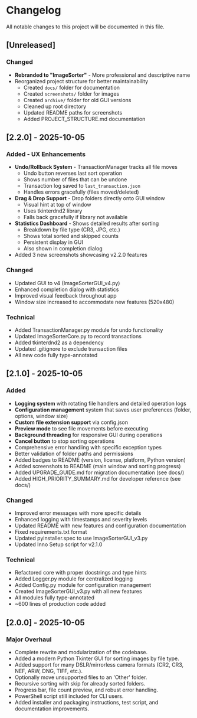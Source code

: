 # Changelog

All notable changes to this project will be documented in this file.

## [Unreleased]
### Changed
- **Rebranded to "ImageSorter"** - More professional and descriptive name
- Reorganized project structure for better maintainability
  - Created `docs/` folder for documentation
  - Created `screenshots/` folder for images
  - Created `archive/` folder for old GUI versions
  - Cleaned up root directory
  - Updated README paths for screenshots
  - Added PROJECT_STRUCTURE.md documentation

## [2.2.0] - 2025-10-05
### Added - UX Enhancements
- **Undo/Rollback System** - TransactionManager tracks all file moves
  - Undo button reverses last sort operation
  - Shows number of files that can be undone
  - Transaction log saved to `last_transaction.json`
  - Handles errors gracefully (files moved/deleted)
- **Drag & Drop Support** - Drop folders directly onto GUI window
  - Visual hint at top of window
  - Uses tkinterdnd2 library
  - Falls back gracefully if library not available
- **Statistics Dashboard** - Shows detailed results after sorting
  - Breakdown by file type (CR3, JPG, etc.)
  - Shows total sorted and skipped counts
  - Persistent display in GUI
  - Also shown in completion dialog
- Added 3 new screenshots showcasing v2.2.0 features

### Changed
- Updated GUI to v4 (ImageSorterGUI_v4.py)
- Enhanced completion dialog with statistics
- Improved visual feedback throughout app
- Window size increased to accommodate new features (520x480)

### Technical
- Added TransactionManager.py module for undo functionality
- Updated ImageSorterCore.py to record transactions
- Added tkinterdnd2 as a dependency
- Updated .gitignore to exclude transaction files
- All new code fully type-annotated

## [2.1.0] - 2025-10-05
### Added
- **Logging system** with rotating file handlers and detailed operation logs
- **Configuration management** system that saves user preferences (folder, options, window size)
- **Custom file extension support** via config.json
- **Preview mode** to see file movements before executing
- **Background threading** for responsive GUI during operations
- **Cancel button** to stop sorting operations
- Comprehensive error handling with specific exception types
- Better validation of folder paths and permissions
- Added badges to README (version, license, platform, Python version)
- Added screenshots to README (main window and sorting progress)
- Added UPGRADE_GUIDE.md for migration documentation (see docs/)
- Added HIGH_PRIORITY_SUMMARY.md for developer reference (see docs/)

### Changed
- Improved error messages with more specific details
- Enhanced logging with timestamps and severity levels
- Updated README with new features and configuration documentation
- Fixed requirements.txt format
- Updated pyinstaller.spec to use ImageSorterGUI_v3.py
- Updated Inno Setup script for v2.1.0

### Technical
- Refactored core with proper docstrings and type hints
- Added Logger.py module for centralized logging
- Added Config.py module for configuration management
- Created ImageSorterGUI_v3.py with all new features
- All modules fully type-annotated
- ~600 lines of production code added

## [2.0.0] - 2025-10-05
### Major Overhaul
- Complete rewrite and modularization of the codebase.
- Added a modern Python Tkinter GUI for sorting images by file type.
- Added support for many DSLR/mirrorless camera formats (CR2, CR3, NEF, ARW, DNG, TIFF, etc.).
- Optionally move unsupported files to an 'Other' folder.
- Recursive sorting with skip for already sorted folders.
- Progress bar, file count preview, and robust error handling.
- PowerShell script still included for CLI users.
- Added installer and packaging instructions, test script, and documentation improvements.
